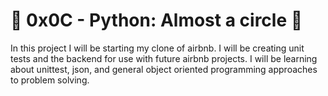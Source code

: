 # :shell: 0x0C - Python: Almost a circle :shell:

In this project I will be starting my clone of airbnb. I will be creating unit tests and the backend for use with future airbnb projects. I will be learning about unittest, json, and general object oriented programming approaches to problem solving.

